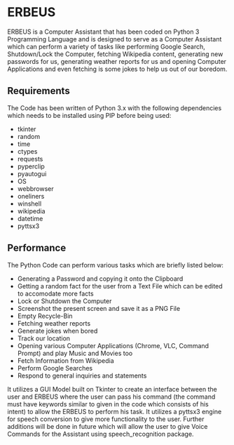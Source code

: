 # ERBEUS
ERBEUS is a Computer Assistant that has been coded on Python 3 Programming Language and is designed to serve as a Computer Assistant which can perform a variety of tasks like performing Google Search, Shutdown/Lock the Computer, fetching Wikipedia content, generating new passwords for us, generating weather reports for us and opening Computer Applications and even fetching is some jokes to help us out of our boredom.

## Requirements 

The Code has been written of Python 3.x with the following dependencies which needs to be installed using PIP before being used: 

- tkinter 
- random
- time
- ctypes
- requests
- pyperclip
- pyautogui
- OS
- webbrowser
- oneliners
- winshell
- wikipedia
- datetime
- pyttsx3

## Performance 

The Python Code can perform various tasks which are briefly listed below: 

- Generating a Password and copying it onto the Clipboard 
- Getting a random fact for the user from a Text File which can be edited to accomodate more facts 
- Lock or Shutdown the Computer
- Screenshot the present screen and save it as a PNG File 
- Empty Recycle-Bin 
- Fetching weather reports 
- Generate jokes when bored
- Track our location
- Opening various Computer Applications (Chrome, VLC, Command Prompt) and play Music and Movies too
- Fetch Information from Wikipedia 
- Perform Google Searches
- Respond to general inquiries and statements

It utilizes a GUI Model built on Tkinter to create an interface between the user and ERBEUS where the user can pass his command (the command must have keywords similar to given in the code which consists of his intent) to allow the ERBEUS to perform his task. It utilizes a pyttsx3 engine for speech conversion to give more functionality to the user. Further additions will be done in future which will allow the user to give Voice Commands for the Assistant using speech_recognition package.
